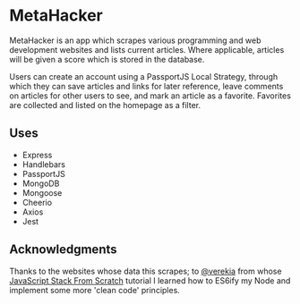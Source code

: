# MetaHacker

MetaHacker is an app which scrapes various programming and web development websites and lists current articles. Where applicable, articles will be given a score which is stored in the database.

Users can create an account using a PassportJS Local Strategy, through which they can save articles and links for later reference, leave comments on articles for other users to see, and mark an article as a favorite. Favorites are collected and listed on the homepage as a filter.

## Uses

* Express
* Handlebars
* PassportJS
* MongoDB
* Mongoose
* Cheerio
* Axios
* Jest

## Acknowledgments

Thanks to the websites whose data this scrapes; to [@verekia](https://github.com/verekia) from whose [JavaScript Stack From Scratch](https://github.com/verekia/js-stack-from-scratch) tutorial I learned how to ES6ify my Node and implement some more 'clean code' principles.

